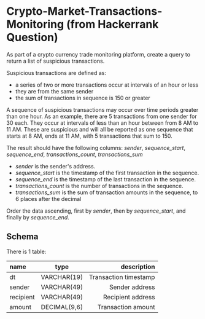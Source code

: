 # Crypto-Market-Transactions-Monitoring (from Hackerrank Question)
As part of a crypto currency trade monitoring platform, create a query to return a list of suspicious transactions.

Suspicious transactions are defined as:
- a series of two or more transactions occur at intervals of an hour or less
- they are from the same sender
- the sum of transactions in sequence is 150 or greater

A sequence of suspicious transactions may occur over time periods greater than one hour. As an example, there are 5 transactions from one sender for 30 each. They occur at intervals of less than an hour between from 8 AM to 11 AM. These are suspicious and will all be reported as one sequence that starts at 8 AM, ends at 11 AM, with 5 transactions that sum to 150.

The result should have the following columns: _sender_, _sequence_start_, _sequence_end_, _transactions_count_, _transactions_sum_
- _sender_ is the sender's address.
- _sequence_start_ is the timestamp of the first transaction in the sequence.
- _sequence_end_ is the timestamp of the last transaction in the sequence.
- _transactions_count_ is the number of transactions in the sequence.
- _transactions_sum_ is the sum of transaction amounts in the sequence, to 6 places after the decimal

Order the data ascending, first by _sender_, then by _sequence_start_, and finally by _sequence_end_.

## Schema
There is 1 table:

| name  | type  | description |
| :------------ |:---------------:| -----:|
| dt     | VARCHAR(19) | Transaction timestamp |
| sender      | VARCHAR(49)        |   Sender address |
| recipient | VARCHAR(49)        |    Recipient address |
| amount | DECIMAL(9,6)        |    Transaction amount |
